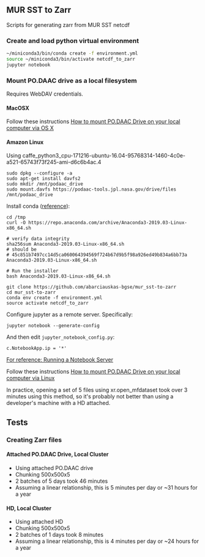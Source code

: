 ## MUR SST to Zarr

Scripts for generating zarr from MUR SST netcdf 


### Create and load python virtual environment

```bash
~/miniconda3/bin/conda create -f environment.yml
source ~/miniconda3/bin/activate netcdf_to_zarr
jupyter notebook
```

### Mount PO.DAAC drive as a local filesystem

Requires WebDAV credentials.

#### MacOSX

Follow these instructions [How to mount PO.DAAC Drive on your local computer via OS X](https://podaac.jpl.nasa.gov/forum/viewtopic.php?f=75&t=1020)

#### Amazon Linux

Using caffe_python3_cpu-171216-ubuntu-16.04-95768314-1460-4c0e-a521-65743f73f245-ami-d6c6b4ac.4

```
sudo dpkg --configure -a
sudo apt-get install davfs2
sudo mkdir /mnt/podaac_drive
sudo mount.davfs https://podaac-tools.jpl.nasa.gov/drive/files /mnt/podaac_drive
```

Install conda ([reference](https://www.digitalocean.com/community/tutorials/how-to-install-anaconda-on-ubuntu-18-04-quickstart)):
```
cd /tmp
curl -O https://repo.anaconda.com/archive/Anaconda3-2019.03-Linux-x86_64.sh

# verify data integrity
sha256sum Anaconda3-2019.03-Linux-x86_64.sh
# should be
# 45c851b7497cc14d5ca060064394569f724b67d9b5f98a926ed49b834a6bb73a  Anaconda3-2019.03-Linux-x86_64.sh

# Run the installer
bash Anaconda3-2019.03-Linux-x86_64.sh 
```


```
git clone https://github.com/abarciauskas-bgse/mur_sst-to-zarr
cd mur_sst-to-zarr
conda env create -f environment.yml
source activate netcdf_to_zarr
```

Configure jupyter as a remote server. Specifically:

```
jupyter notebook --generate-config
```

And then edit `jupyter_notebook_config.py`:

```
c.NotebookApp.ip = '*'
```

[For reference: Running a Notebook Server](https://jupyter-notebook.readthedocs.io/en/stable/public_server.html)

Follow these instructions [How to mount PO.DAAC Drive on your local computer via Linux](https://podaac.jpl.nasa.gov/forum/viewtopic.php?f=75&t=1026)

In practice, opening a set of 5 files using xr.open_mfdataset took over 3 minutes using this method, so it's probably not better than using a developer's machine with a HD attached.

## Tests

### Creating Zarr files

#### Attached PO.DAAC Drive, Local Cluster

* Using attached PO.DAAC drive
* Chunking 500x500x5
* 2 batches of 5 days took 46 minutes
* Assuming a linear relationship, this is 5 minutes per day or ~31 hours for a year


#### HD, Local Cluster

* Using attached HD
* Chunking 500x500x5
* 2 batches of 1 days took 8 minutes
* Assuming a linear relationship, this is 4 minutes per day or ~24 hours for a year





